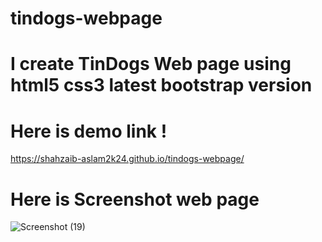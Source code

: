 # tindogs-webpage
# I create TinDogs Web page using html5 css3 latest bootstrap version
# Here is demo link !
https://shahzaib-aslam2k24.github.io/tindogs-webpage/
# Here is Screenshot web page
![Screenshot (19)](https://github.com/Shahzaib-Aslam2k24/tindogs-webpage/assets/156350344/7a4d4343-a8c9-45a0-a09a-05f7b2742215)
